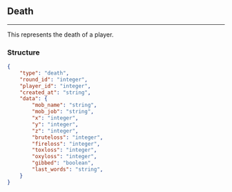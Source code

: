 ## Death

---

This represents the death of a player.

### Structure

```json
{
    "type": "death",
    "round_id": "integer",
    "player_id": "integer",
    "created_at": "string",
    "data": {
        "mob_name": "string",
        "mob_job": "string",
        "x": "integer",
        "y": "integer",
        "z": "integer",
        "bruteloss": "integer",
        "fireloss": "integer",
        "toxloss": "integer",
        "oxyloss": "integer",
        "gibbed": "boolean",
        "last_words": "string",
    }
}
```
